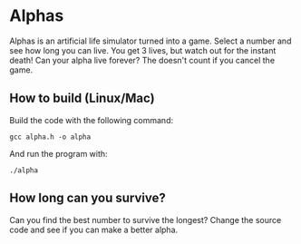 <!-- @format -->

# Alphas

Alphas is an artificial life simulator turned into a game. Select a number and see how long you can live. You get 3 lives, but watch out for the instant death! Can your alpha live forever? The doesn't count if you cancel the game.

## How to build (Linux/Mac)

Build the code with the following command:

```
gcc alpha.h -o alpha
```

And run the program with:

```
./alpha
```

## How long can you survive?

Can you find the best number to survive the longest? Change the source code and see if you can make a better alpha.
